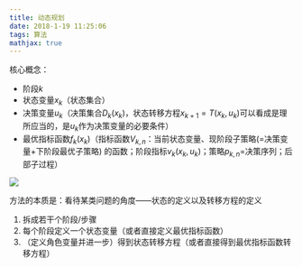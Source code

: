 ```yaml
---
title: 动态规划
date: 2018-1-19 11:25:06
tags: 算法
mathjax: true
---
```


核心概念：

- 阶段$k$
- 状态变量$x_k$（状态集合）
- 决策变量$u_k$（决策集合$D_k(x_k)$，状态转移方程$x_{k+1}=T(x_k,u_k)$可以看成是理所应当的，是$u_k$作为决策变量的必要条件）
- 最优指标函数$f_k(x_k)$（指标函数$V_{k,n}$：当前状态变量、现阶段子策略(=决策变量+下阶段最优子策略) 的函数；阶段指标$v_k(x_k,u_k)$；策略$p_{k,n}$=决策序列；后部子过程）

<!--more-->

![](http://p1nwamyah.bkt.clouddn.com/18-1-15/72271754.jpg)





方法的本质是：看待某类问题的角度——状态的定义以及转移方程的定义

1. 拆成若干个阶段/步骤
2. 每个阶段定义一个状态变量（或者直接定义最优指标函数）
3. （定义角色变量并进一步）得到状态转移方程（或者直接得到最优指标函数转移方程）


